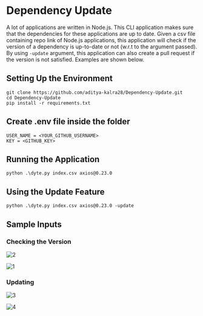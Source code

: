 # Dependency Update

A lot of applications are written in Node.js. This CLI application makes sure that the dependencies for these applications are up to date.
Given a csv file containing repo link of Node.js applications, this application will check if the version of a dependency is up-to-date or not (w.r.t to the argument passed). By using ```-update``` argument, this application can also create a pull request if the version is not satisfied. Examples are shown below.


## Setting Up the Environment

```
git clone https://github.com/aditya-kalra28/Dependency-Update.git
cd Dependency-Update
pip install -r requirements.txt
```

## Create .env file inside the folder

```
USER_NAME = <YOUR_GITHUB_USERNAME>
KEY = <GITHUB_KEY>
```

## Running the Application

```
python .\dyte.py index.csv axios@0.23.0
```

## Using the Update Feature

```
python .\dyte.py index.csv axios@0.23.0 -update
```

## Sample Inputs

### Checking the Version

![2](https://user-images.githubusercontent.com/58948739/171419778-b88b7e1f-9c6c-4b72-8561-9d4f774ace62.PNG)

![1](https://user-images.githubusercontent.com/58948739/171419703-07b7926d-05f0-499f-a293-3bde556e48dd.PNG)


### Updating 

![3](https://user-images.githubusercontent.com/58948739/171419822-cb5b773b-1643-424b-a155-6f5ea5934753.PNG)

![4](https://user-images.githubusercontent.com/58948739/171419845-28624838-4758-47ef-8e24-a60e9ca923e8.PNG)

